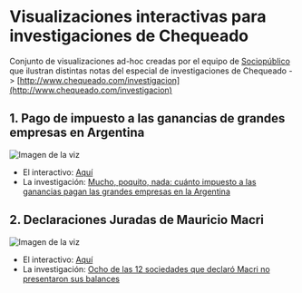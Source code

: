 # Visualizaciones interactivas para investigaciones de Chequeado

Conjunto de visualizaciones ad-hoc creadas por el equipo de [Sociopúblico](http://sociopublico.com) que ilustran distintas notas del especial de investigaciones de Chequeado -> [http://www.chequeado.com/investigacion](http://www.chequeado.com/investigacion)

## 1. Pago de impuesto a las ganancias de grandes empresas en Argentina

![Imagen de la viz](https://chequeado.github.io/investigaciones-viz/ganancias-empresas/dist/images/share.png)

* El interactivo: [Aquí](https://chequeado.github.io/investigaciones-viz/ganancias-empresas/dist/app.html)
* La investigación: [Mucho, poquito, nada: cuánto impuesto a las ganancias pagan las grandes empresas en la Argentina](http://www.chequeado.com/investigacion/mucho-poquito-nada-cuanto-impuesto-a-las-ganancias-pagan-las-grandes-empresas-en-la-argentina/)

## 2. Declaraciones Juradas de Mauricio Macri

![Imagen de la viz](https://chequeado.github.io/investigaciones-viz/ddjj-macri/dist/images/share.gif)

* El interactivo: [Aquí](https://chequeado.github.io/investigaciones-viz/ddjj-macri/dist/app.html)
* La investigación: [Ocho de las 12 sociedades que declaró Macri no presentaron sus balances](http://www.chequeado.com/investigacion/los-laberintos-patrimoniales-del-presidente-macri/)
